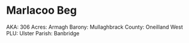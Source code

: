 # Marlacoo Beg

AKA: 306
Acres: Armagh
Barony: Mullaghbrack
County: Oneilland West
PLU: Ulster
Parish: Banbridge